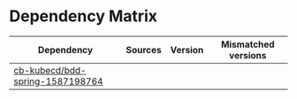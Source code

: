 # Dependency Matrix

Dependency | Sources | Version | Mismatched versions
---------- | ------- | ------- | -------------------
[cb-kubecd/bdd-spring-1587198764](https://github.com/cb-kubecd/bdd-spring-1587198764.git) |  | []() | 

